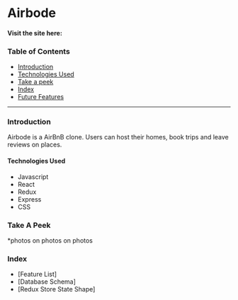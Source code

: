 # Airbode

#### Visit the site here: 

### Table of Contents
* [Introduction](#introduction)
* [Technologies Used](#technologies-used)
* [Take a peek](#take-a-peek)
* [Index](#index)
* [Future Features](#future-features)


---
### Introduction

Airbode is a AirBnB clone. Users can host their homes, book trips and leave reviews on places.

#### Technologies Used
* Javascript
* React
* Redux
* Express
* CSS
  
### Take A Peek
  *photos on photos on photos
  
### Index
* [Feature List]
* [Database Schema]
* [Redux Store State Shape]
